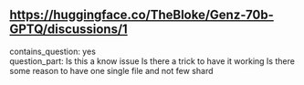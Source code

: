 ## https://huggingface.co/TheBloke/Genz-70b-GPTQ/discussions/1

contains_question: yes  
question_part: Is this a know issue  Is there a trick to have it working  Is there some reason to have one single file and not few shard